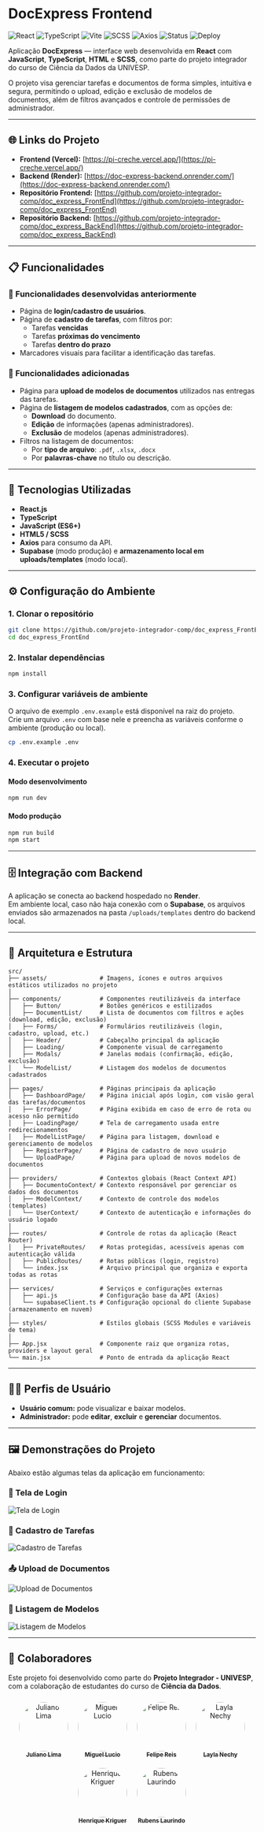 # DocExpress Frontend

![React](https://img.shields.io/badge/React-18%2B-61DAFB?logo=react&logoColor=white)
![TypeScript](https://img.shields.io/badge/TypeScript-5.x-3178C6?logo=typescript&logoColor=white)
![Vite](https://img.shields.io/badge/Vite-5.x-646CFF?logo=vite&logoColor=white)
![SCSS](https://img.shields.io/badge/SCSS-Style-orange?logo=sass&logoColor=white)
![Axios](https://img.shields.io/badge/Axios-HTTP-blue?logo=axios&logoColor=white)
![Status](https://img.shields.io/badge/Status-Ativo-green)
![Deploy](https://img.shields.io/badge/Deploy-Vercel-black?logo=vercel)

Aplicação **DocExpress** — interface web desenvolvida em **React** com **JavaScript**, **TypeScript**, **HTML** e **SCSS**, como parte do projeto integrador do curso de Ciência da Dados da UNIVESP.

O projeto visa gerenciar tarefas e documentos de forma simples, intuitiva e segura, permitindo o upload, edição e exclusão de modelos de documentos, além de filtros avançados e controle de permissões de administrador.

---

## 🌐 Links do Projeto

- **Frontend (Vercel):** [https://pi-creche.vercel.app/](https://pi-creche.vercel.app/)
- **Backend (Render):** [https://doc-express-backend.onrender.com/](https://doc-express-backend.onrender.com/)
- **Repositório Frontend:** [https://github.com/projeto-integrador-comp/doc_express_FrontEnd](https://github.com/projeto-integrador-comp/doc_express_FrontEnd)
- **Repositório Backend:** [https://github.com/projeto-integrador-comp/doc_express_BackEnd](https://github.com/projeto-integrador-comp/doc_express_BackEnd)

---

## 📋 Funcionalidades

### 🔹 Funcionalidades desenvolvidas anteriormente

- Página de **login/cadastro de usuários**.
- Página de **cadastro de tarefas**, com filtros por:
  - Tarefas **vencidas**
  - Tarefas **próximas do vencimento**
  - Tarefas **dentro do prazo**
- Marcadores visuais para facilitar a identificação das tarefas.

### 🔹 Funcionalidades adicionadas

- Página para **upload de modelos de documentos** utilizados nas entregas das tarefas.
- Página de **listagem de modelos cadastrados**, com as opções de:
  - **Download** do documento.
  - **Edição** de informações (apenas administradores).
  - **Exclusão** de modelos (apenas administradores).
- Filtros na listagem de documentos:
  - Por **tipo de arquivo**: `.pdf`, `.xlsx`, `.docx`
  - Por **palavras-chave** no título ou descrição.

---

## 🧩 Tecnologias Utilizadas

- **React.js**
- **TypeScript**
- **JavaScript (ES6+)**
- **HTML5 / SCSS**
- **Axios** para consumo da API.
- **Supabase** (modo produção) e **armazenamento local em uploads/templates** (modo local).

---

## ⚙️ Configuração do Ambiente

### 1. Clonar o repositório

```bash
git clone https://github.com/projeto-integrador-comp/doc_express_FrontEnd.git
cd doc_express_FrontEnd
```

### 2. Instalar dependências

```bash
npm install
```

### 3. Configurar variáveis de ambiente

O arquivo de exemplo `.env.example` está disponível na raiz do projeto.  
Crie um arquivo `.env` com base nele e preencha as variáveis conforme o ambiente (produção ou local).

```bash
cp .env.example .env
```

### 4. Executar o projeto

#### Modo desenvolvimento

```bash
npm run dev
```

#### Modo produção

```bash
npm run build
npm start
```

---

## 🗄️ Integração com Backend

A aplicação se conecta ao backend hospedado no **Render**.  
Em ambiente local, caso não haja conexão com o **Supabase**, os arquivos enviados são armazenados na pasta `/uploads/templates` dentro do backend local.

---

## 🧠 Arquitetura e Estrutura

```
src/
├── assets/               # Imagens, ícones e outros arquivos estáticos utilizados no projeto
│
├── components/           # Componentes reutilizáveis da interface
│   ├── Button/           # Botões genéricos e estilizados
│   ├── DocumentList/     # Lista de documentos com filtros e ações (download, edição, exclusão)
│   ├── Forms/            # Formulários reutilizáveis (login, cadastro, upload, etc.)
│   ├── Header/           # Cabeçalho principal da aplicação
│   ├── Loading/          # Componente visual de carregamento
│   ├── Modals/           # Janelas modais (confirmação, edição, exclusão)
│   └── ModelList/        # Listagem dos modelos de documentos cadastrados
│
├── pages/                # Páginas principais da aplicação
│   ├── DashboardPage/    # Página inicial após login, com visão geral das tarefas/documentos
│   ├── ErrorPage/        # Página exibida em caso de erro de rota ou acesso não permitido
│   ├── LoadingPage/      # Tela de carregamento usada entre redirecionamentos
│   ├── ModelListPage/    # Página para listagem, download e gerenciamento de modelos
│   ├── RegisterPage/     # Página de cadastro de novo usuário
│   └── UploadPage/       # Página para upload de novos modelos de documentos
│
├── providers/            # Contextos globais (React Context API)
│   ├── DocumentoContext/ # Contexto responsável por gerenciar os dados dos documentos
│   ├── ModelContext/     # Contexto de controle dos modelos (templates)
│   └── UserContext/      # Contexto de autenticação e informações do usuário logado
│
├── routes/               # Controle de rotas da aplicação (React Router)
│   ├── PrivateRoutes/    # Rotas protegidas, acessíveis apenas com autenticação válida
│   ├── PublicRoutes/     # Rotas públicas (login, registro)
│   └── index.jsx         # Arquivo principal que organiza e exporta todas as rotas
│
├── services/             # Serviços e configurações externas
│   ├── api.js            # Configuração base da API (Axios)
│   └── supabaseClient.ts # Configuração opcional do cliente Supabase (armazenamento em nuvem)
│
├── styles/               # Estilos globais (SCSS Modules e variáveis de tema)
│
├── App.jsx               # Componente raiz que organiza rotas, providers e layout geral
└── main.jsx              # Ponto de entrada da aplicação React
```

---

## 🧑‍💼 Perfis de Usuário

- **Usuário comum:** pode visualizar e baixar modelos.
- **Administrador:** pode **editar**, **excluir** e **gerenciar** documentos.

---

## 🖼️ Demonstrações do Projeto

Abaixo estão algumas telas da aplicação em funcionamento:

### 🔐 Tela de Login

![Tela de Login](./src/assets/screenshots/login-page.png)

### 📝 Cadastro de Tarefas

![Cadastro de Tarefas](./src/assets/screenshots/tasks-page.png)

### 📤 Upload de Documentos

![Upload de Documentos](./src/assets/screenshots/upload-page.png)

### 📂 Listagem de Modelos

![Listagem de Modelos](./src/assets/screenshots/models-list-page.png)

---

## 🤝 Colaboradores

Este projeto foi desenvolvido como parte do **Projeto Integrador - UNIVESP**, com a colaboração de estudantes do curso de **Ciência da Dados**.

<div style="display: flex; justify-content: center; flex-wrap: wrap; align-items: center;">
  <a href="https://github.com/julianohbl" target="_blank" style="text-align: center; margin: 10px;">
    <img src="https://github.com/julianohbl.png" width="100px" style="border-radius: 50%;" alt="Juliano Lima"/>
    <br />
    <sub><b>Juliano Lima</b></sub>
  </a>
  <a href="https://github.com/Miguel-Lucio" target="_blank" style="text-align: center; margin: 10px;">
    <img src="https://github.com/Miguel-Lucio.png" width="100px" style="border-radius: 50%;" alt="Miguel Lucio"/>
    <br />
    <sub><b>Miguel Lucio</b></sub>
  </a>
  <a href="https://github.com/felipecsr" target="_blank" style="text-align: center; margin: 10px;">
    <img src="https://github.com/felipecsr.png" width="100px" style="border-radius: 50%;" alt="Felipe Reis"/>
    <br />
    <sub><b>Felipe Reis</b></sub>
  </a>
  <a href="https://github.com/Nu-li" target="_blank" style="text-align: center; margin: 10px;">
    <img src="https://github.com/Nu-li.png" width="100px" style="border-radius: 50%;" alt="Layla Nechy"/>
    <br />
    <sub><b>Layla Nechy</b></sub>
  </a>
  <a href="https://github.com/Henrique-Kriguer" target="_blank" style="text-align: center; margin: 10px;">
    <img src="https://github.com/Henrique-Kriguer.png" width="100px" style="border-radius: 50%;" alt="Henrique Kriguer"/>
    <br />
    <sub><b>Henrique Kriguer</b></sub>
  </a>
  <a href="https://github.com/rubenslaurindo" target="_blank" style="text-align: center; margin: 10px;">
    <img src="https://github.com/rubenslaurindo.png" width="100px" style="border-radius: 50%;" alt="Rubens Laurindo"/>
    <br />
    <sub><b>Rubens Laurindo</b></sub>
  </a>
</div>
